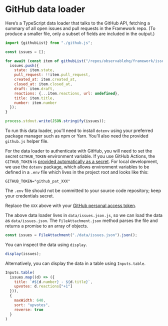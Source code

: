 # GitHub data loader

Here’s a TypeScript data loader that talks to the GitHub API, fetching a summary of all open issues and pull requests in the Framework repo. (To produce a smaller file, only a subset of fields are included in the output.)

```js run=false
import {githubList} from "./github.js";

const issues = [];

for await (const item of githubList("/repos/observablehq/framework/issues?state=open")) {
  issues.push({
    state: item.state,
    pull_request: !!item.pull_request,
    created_at: item.created_at,
    closed_at: item.closed_at,
    draft: item.draft,
    reactions: {...item.reactions, url: undefined},
    title: item.title,
    number: item.number
  });
}

process.stdout.write(JSON.stringify(issues));
```

<div class="note">

To run this data loader, you’ll need to install `dotenv` using your preferred package manager such as npm or Yarn. You’ll also need the provided `github.js` helper file.

</div>

For the data loader to authenticate with GitHub, you will need to set the secret `GITHUB_TOKEN` environment variable. If you use GitHub Actions, the `GITHUB_TOKEN` is [provided automatically as a secret](https://docs.github.com/en/actions/security-guides/automatic-token-authentication). For local development, we use the `dotenv` package, which allows environment variables to be defined in a `.env` file which lives in the project root and looks like this:

```
GITHUB_TOKEN="github_pat_XXX"
```

<div class="warning">

The `.env` file should not be committed to your source code repository; keep your credentials secret.

</div>

Replace the `XXX` above with your [GitHub personal access token](https://docs.github.com/en/authentication/keeping-your-account-and-data-secure/managing-your-personal-access-tokens).

The above data loader lives in `data/issues.json.js`, so we can load the data as `data/issues.json`. The `FileAttachment.json` method parses the file and returns a promise to an array of objects.

```js echo
const issues = FileAttachment("./data/issues.json").json();
```

You can inspect the data using `display`.

```js echo
display(issues);
```

Alternatively, you can display the data in a table using `Inputs.table`.

```js echo
Inputs.table(
  issues.map((d) => ({
    title: `#${d.number} - ${d.title}`,
    upvotes: d.reactions["+1"]
  })),
  {
    maxWidth: 640,
    sort: "upvotes",
    reverse: true
  }
)
```

